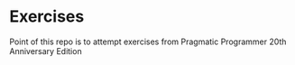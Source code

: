 # Exercises

Point of this repo is to attempt exercises from Pragmatic Programmer 20th Anniversary Edition
